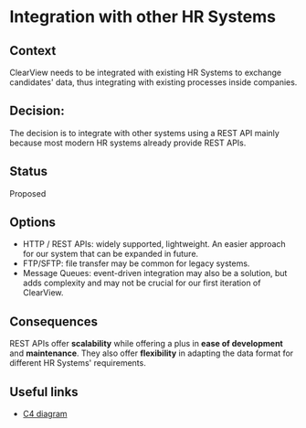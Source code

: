 # Integration with other HR Systems

## Context

ClearView needs to be integrated with existing HR Systems to exchange candidates' data, thus integrating with existing processes inside companies.

## Decision:

The decision is to integrate with other systems using a REST API mainly because most modern HR systems already provide REST APIs.

## Status

Proposed

## Options

- HTTP / REST APIs: widely supported, lightweight. An easier approach for our system that can be expanded in future.
- FTP/SFTP: file transfer may be common for legacy systems.
- Message Queues: event-driven integration may also be a solution, but adds complexity and may not be crucial for our first iteration of ClearView.

## Consequences

REST APIs offer **scalability** while offering a plus in **ease of development** and **maintenance**. They also offer **flexibility** in adapting the data format for different HR Systems' requirements.

## Useful links

- [C4 diagram](https://github.com/octaviaah/ClearView/blob/main/2.ArchitectureVisualization/C4Diagram.md#hr-integration-component-diagram)
